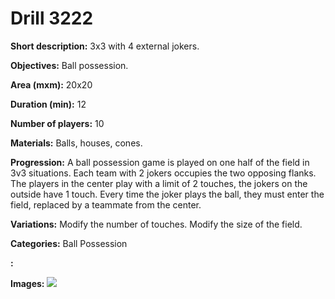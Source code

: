 # Drill 3222

**Short description:**
3x3 with 4 external jokers.

**Objectives:**
Ball possession.

**Area (mxm):**
20x20

**Duration (min):**
12

**Number of players:**
10

**Materials:**
Balls, houses, cones.

**Progression:**
A ball possession game is played on one half of the field in 3v3 situations. Each team with 2 jokers occupies the two opposing flanks. The players in the center play with a limit of 2 touches, the jokers on the outside have 1 touch. Every time the joker plays the ball, they must enter the field, replaced by a teammate from the center.

**Variations:**
Modify the number of touches. Modify the size of the field.

**Categories:**
Ball Possession

**:**


**Images:**
![](https://www.coachingfutsal.com/\images\890c5eb4-92eb-4436-9272-3d6c139eb86f_20.jpg)

